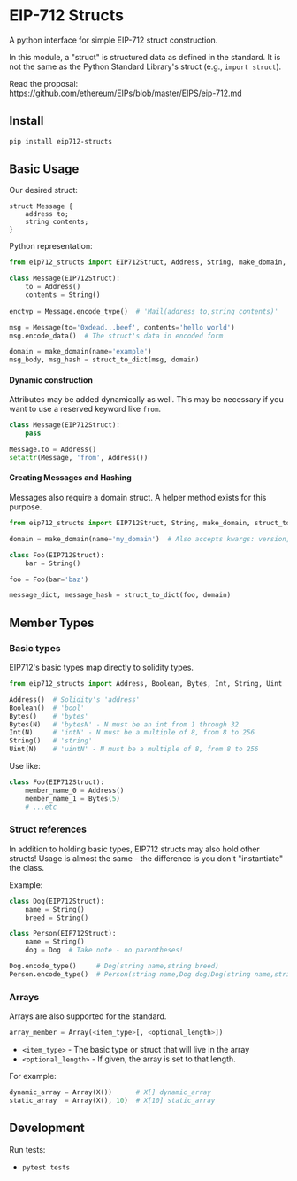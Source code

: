 # EIP-712 Structs

A python interface for simple EIP-712 struct construction.

In this module, a "struct" is structured data as defined in the standard.
It is not the same as the Python Standard Library's struct (e.g., `import struct`).

Read the proposal:<br/>
https://github.com/ethereum/EIPs/blob/master/EIPS/eip-712.md

## Install
```bash
pip install eip712-structs
```

## Basic Usage

Our desired struct:
```
struct Message {
    address to;
    string contents;
}
```

Python representation:
```python
from eip712_structs import EIP712Struct, Address, String, make_domain, struct_to_dict

class Message(EIP712Struct):
    to = Address()
    contents = String()
    
enctyp = Message.encode_type()  # 'Mail(address to,string contents)'

msg = Message(to='0xdead...beef', contents='hello world')
msg.encode_data()  # The struct's data in encoded form

domain = make_domain(name='example')
msg_body, msg_hash = struct_to_dict(msg, domain)
```

#### Dynamic construction
Attributes may be added dynamically as well. This may be necessary if you
want to use a reserved keyword like `from`.

```python
class Message(EIP712Struct):
    pass

Message.to = Address()
setattr(Message, 'from', Address())
```

#### Creating Messages and Hashing
Messages also require a domain struct. A helper method exists for this purpose.

```python
from eip712_structs import EIP712Struct, String, make_domain, struct_to_dict

domain = make_domain(name='my_domain')  # Also accepts kwargs: version, chainId, verifyingContract, salt

class Foo(EIP712Struct):
    bar = String()

foo = Foo(bar='baz')

message_dict, message_hash = struct_to_dict(foo, domain)
```

## Member Types

### Basic types
EIP712's basic types map directly to solidity types.

```python
from eip712_structs import Address, Boolean, Bytes, Int, String, Uint

Address()  # Solidity's 'address'
Boolean()  # 'bool'
Bytes()    # 'bytes'
Bytes(N)   # 'bytesN' - N must be an int from 1 through 32
Int(N)     # 'intN' - N must be a multiple of 8, from 8 to 256
String()   # 'string'
Uint(N)    # 'uintN' - N must be a multiple of 8, from 8 to 256
```

Use like:
```python
class Foo(EIP712Struct):
    member_name_0 = Address()
    member_name_1 = Bytes(5)
    # ...etc
```

### Struct references
In addition to holding basic types, EIP712 structs may also hold other structs!
Usage is almost the same - the difference is you don't "instantiate" the class.

Example:
```python
class Dog(EIP712Struct):
    name = String()
    breed = String()

class Person(EIP712Struct):
    name = String()
    dog = Dog  # Take note - no parentheses!

Dog.encode_type()     # Dog(string name,string breed)
Person.encode_type()  # Person(string name,Dog dog)Dog(string name,string breed)
```

### Arrays
Arrays are also supported for the standard.

```python
array_member = Array(<item_type>[, <optional_length>])
```

- `<item_type>` - The basic type or struct that will live in the array
- `<optional_length>` - If given, the array is set to that length.

For example:
```python
dynamic_array = Array(X())      # X[] dynamic_array
static_array  = Array(X(), 10)  # X[10] static_array
```

## Development
Run tests:
- `pytest tests`

